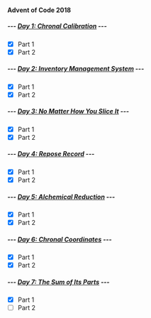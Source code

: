 #### Advent of Code 2018

##### --- [Day 1: Chronal Calibration](d01) ---
- [x] Part 1
- [x] Part 2

##### --- [Day 2: Inventory Management System](d02) ---
- [x] Part 1
- [x] Part 2

##### --- [Day 3: No Matter How You Slice It](d03) ---
- [x] Part 1
- [x] Part 2

##### --- [Day 4: Repose Record](d04) ---
- [x] Part 1
- [x] Part 2

##### --- [Day 5: Alchemical Reduction](d05) ---
- [x] Part 1
- [x] Part 2

##### --- [Day 6: Chronal Coordinates](d06) ---
- [x] Part 1
- [x] Part 2

##### --- [Day 7: The Sum of Its Parts](d07) ---
- [x] Part 1
- [ ] Part 2